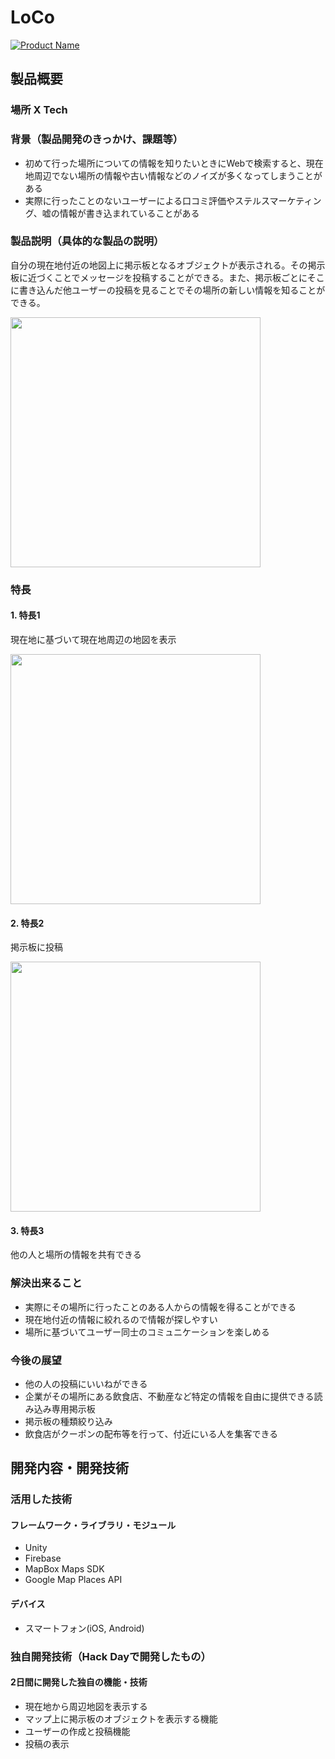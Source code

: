 # LoCo

[![Product Name](image.png)](https://youtu.be/BkAyc3ft8Mc)

## 製品概要
### 場所 X Tech

### 背景（製品開発のきっかけ、課題等）
- 初めて行った場所についての情報を知りたいときにWebで検索すると、現在地周辺でない場所の情報や古い情報などのノイズが多くなってしまうことがある
- 実際に行ったことのないユーザーによる口コミ評価やステルスマーケティング、嘘の情報が書き込まれていることがある

### 製品説明（具体的な製品の説明）
自分の現在地付近の地図上に掲示板となるオブジェクトが表示される。その掲示板に近づくことでメッセージを投稿することができる。また、掲示板ごとにそこに書き込んだ他ユーザーの投稿を見ることでその場所の新しい情報を知ることができる。

<img src="https://raw.githubusercontent.com/jphacks/TK_1812/master/image1.png" width="400px">

### 特長

#### 1. 特長1
現在地に基づいて現在地周辺の地図を表示

<img src="https://raw.githubusercontent.com/jphacks/TK_1812/master/image2.png" width="400px">

#### 2. 特長2
掲示板に投稿

<img src="https://raw.githubusercontent.com/jphacks/TK_1812/master/image4.png" width="400px">


#### 3. 特長3
他の人と場所の情報を共有できる


### 解決出来ること
- 実際にその場所に行ったことのある人からの情報を得ることができる
- 現在地付近の情報に絞れるので情報が探しやすい
- 場所に基づいてユーザー同士のコミュニケーションを楽しめる

### 今後の展望
- 他の人の投稿にいいねができる
- 企業がその場所にある飲食店、不動産など特定の情報を自由に提供できる読み込み専用掲示板
- 掲示板の種類絞り込み
- 飲食店がクーポンの配布等を行って、付近にいる人を集客できる


## 開発内容・開発技術
### 活用した技術

#### フレームワーク・ライブラリ・モジュール
* Unity
* Firebase
* MapBox Maps SDK
* Google Map Places API

#### デバイス
* スマートフォン(iOS, Android)

### 独自開発技術（Hack Dayで開発したもの）
#### 2日間に開発した独自の機能・技術
* 現在地から周辺地図を表示する
* マップ上に掲示板のオブジェクトを表示する機能
* ユーザーの作成と投稿機能
* 投稿の表示
